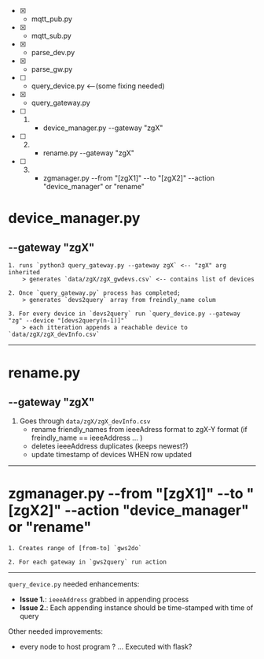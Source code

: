 - [x] + mqtt_pub.py
- [x] + mqtt_sub.py
- [x] + parse_dev.py
- [x] + parse_gw.py
- [ ] - query_device.py <--(some fixing needed)
- [x] + query_gateway.py

- [ ] 1. - device_manager.py --gateway "zgX"
- [ ] 2. - rename.py --gateway "zgX"
- [ ] 3. - zgmanager.py --from "[zgX1]" --to "[zgX2]" --action "device_manager" or "rename"


# device_manager.py

## --gateway "zgX"

	1. runs `python3 query_gateway.py --gateway zgX` <-- "zgX" arg inherited
		> generates `data/zgX/zgX_gwdevs.csv` <-- contains list of devices

	2. Once `query_gateway.py` process has completed;
		> generates `devs2query` array from freindly_name colum

	3. For every device in `devs2query` run `query_device.py --gateway "zg" --device "[devs2query(n-1)]"`
		> each itteration appends a reachable device to `data/zgX/zgX_devInfo.csv`

---


# rename.py

## --gateway "zgX"

1. Goes through `data/zgX/zgX_devInfo.csv`
	- rename friendly_names from ieeeAdress format to zgX-Y format (if freindly_name == ieeeAddress ... )
	- deletes ieeeAddress duplicates (keeps newest?)
	- update timestamp of devices WHEN row updated

---

# zgmanager.py --from "[zgX1]" --to "[zgX2]" --action "device_manager" or "rename"

	1. Creates range of [from-to] `gws2do` 

	2. For each gateway in `gws2query` run action

---

`query_device.py` needed enhancements:
- **Issue 1.**: `ieeeAddress` grabbed in appending process
- **Issue 2.**: Each appending instance should be time-stamped with time of query

Other needed improvements:
- every node to host program ? ... Executed with flask?